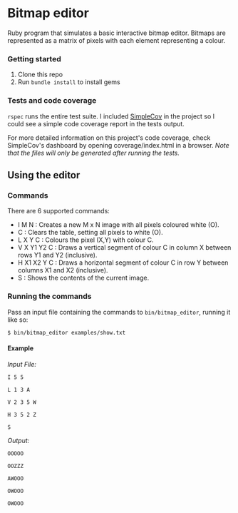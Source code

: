 # Bitmap editor

Ruby program that simulates a basic interactive bitmap editor. Bitmaps are represented as a matrix of pixels with each element representing a colour.

### Getting started
1. Clone this repo
2. Run `bundle install` to install gems

### Tests and code coverage

`rspec` runs the entire test suite. I included [SimpleCov](https://github.com/colszowka/simplecov) in the project so I could see a simple code coverage report in the tests output.

For more detailed information on this project's code coverage, check SimpleCov's dashboard by opening coverage/index.html in a browser. *Note that the files will only be generated after running the tests.*

## Using the editor

### Commands
There are 6 supported commands:

- I M N : Creates a new M x N image with all pixels coloured white (O).
- C : Clears the table, setting all pixels to white (O).
- L X Y C : Colours the pixel (X,Y) with colour C.
- V X Y1 Y2 C : Draws a vertical segment of colour C in column X between rows Y1 and Y2 (inclusive).
- H X1 X2 Y C : Draws a horizontal segment of colour C in row Y between columns X1 and X2 (inclusive).
- S : Shows the contents of the current image.

### Running the commands
Pass an input file containing the commands to `bin/bitmap_editor`, running it like so:

`$ bin/bitmap_editor examples/show.txt`

#### Example

*Input File:*

`I 5 5`

`L 1 3 A`

`V 2 3 5 W`

`H 3 5 2 Z`

`S`

*Output:*

`OOOOO`

`OOZZZ`

`AWOOO`

`OWOOO`

`OWOOO`
